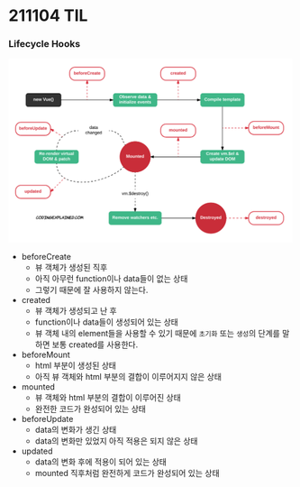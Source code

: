 # 211104 TIL



### Lifecycle Hooks

![img](1.png)

- beforeCreate
  - 뷰 객체가 생성된 직후
  - 아직 아무런 function이나 data들이 없는 상태
  - 그렇기 때문에 잘 사용하지 않는다.
- created
  - 뷰 객체가 생성되고 난 후
  - function이나 data들이 생성되어 있는 상태
  - 뷰 객체 내의 element들을 사용할 수 있기 때문에 `초기화` 또는 `생성`의 단계를 말하면 보통 created를 사용한다.
- beforeMount
  - html 부분이 생성된 상태
  - 아직 뷰 객체와 html 부분의 결합이 이루어지지 않은 상태
- mounted
  - 뷰 객체와 html 부분의 결합이 이루어진 상태
  - 완전한 코드가 완성되어 있는 상태
- beforeUpdate
  - data의 변화가 생긴 상태
  - data의 변화만 있었지 아직 적용은 되지 않은 상태
- updated
  - data의 변화 후에 적용이 되어 있는 상태
  - mounted 직후처럼 완전하게 코드가 완성되어 있는 상태